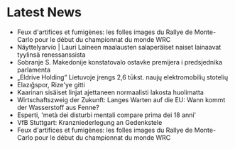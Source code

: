 # Latest News
-  Feux d'artifices et fumigènes: les folles images du Rallye de Monte-Carlo pour le début du championnat du monde WRC
-  Näyttelyarvio | Lauri Laineen maalausten salaperäiset naiset lainaavat tyylinsä renessanssista
-  Sobranje S. Makedonije konstatovalo ostavke premijera i predsjednika parlamenta
-  „Eldrive Holding“ Lietuvoje įrengs 2,6 tūkst. naujų elektromobilių stotelių
-  Elazığspor, Rize'ye gitti
-  Kaarinan sisäiset linjat ajettaneen normaalisti lakosta huolimatta
-  Wirtschaftszweig der Zukunft: Langes Warten auf die EU: Wann kommt der Wasserstoff aus Fenne?
-  Esperti, 'metà dei disturbi mentali compare prima dei 18 anni'
-  VfB Stuttgart: Kranzniederlegung an Gedenkstele
-  Feux d'artifices et fumigènes: les folles images du Rallye de Monte-Carlo pour le début du championnat du monde WRC
